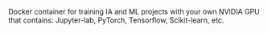 Docker container for training IA and ML projects with your own NVIDIA GPU  that contains:
Jupyter-lab, PyTorch, Tensorflow, Scikit-learn, etc.
